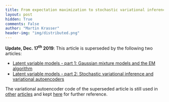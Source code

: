 ```yaml
---
title: From expectation maximization to stochastic variational inference
layout: post
hidden: True
comments: False
author: "Martin Krasser"
header-img: "img/distributed.png"
---
```


**Update, Dec. 17<sup>th</sup> 2019**: This article is superseded by the following two articles:

- [Latent variable models - part 1: Gaussian mixture models and the EM algorithm](/2019/11/21/latent-variable-models-part-1/)
- [Latent variable models - part 2: Stochastic variational inference and variational autoencoders](/2019/12/17/latent-variable-models-part-2/)

The variational autoencoder code of the superseded article is still used in [other](/2018/04/07/latent-space-optimization/) [articles](/2018/07/27/dfc-vae/) and kept [here](https://nbviewer.jupyter.org/github/krasserm/bayesian-machine-learning/blob/dev/autoencoder-applications/variational_autoencoder.ipynb?flush_cache=true) for further reference.
